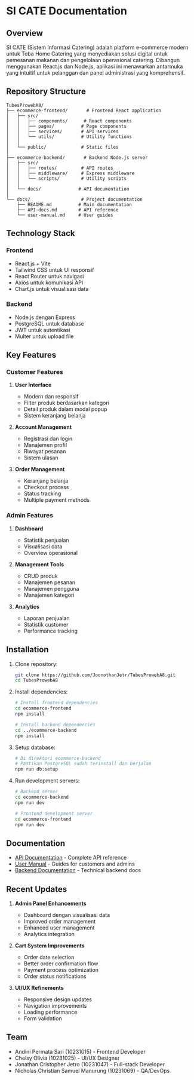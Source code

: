 # SI CATE Documentation

## Overview
SI CATE (Sistem Informasi Catering) adalah platform e-commerce modern untuk Toba Home Catering yang menyediakan solusi digital untuk pemesanan makanan dan pengelolaan operasional catering. Dibangun menggunakan React.js dan Node.js, aplikasi ini menawarkan antarmuka yang intuitif untuk pelanggan dan panel administrasi yang komprehensif.

## Repository Structure
```
TubesProwebA8/
├── ecommerce-frontend/       # Frontend React application
│   ├── src/
│   │   ├── components/      # React components
│   │   ├── pages/          # Page components
│   │   ├── services/       # API services
│   │   └── utils/          # Utility functions
│   │
│   └── public/             # Static files
│
├── ecommerce-backend/       # Backend Node.js server
│   ├── src/
│   │   ├── routes/         # API routes
│   │   ├── middleware/     # Express middleware
│   │   └── scripts/        # Utility scripts
│   │
│   └── docs/              # API documentation
│
└── docs/                   # Project documentation
    ├── README.md          # Main documentation
    ├── API-docs.md        # API reference
    └── user-manual.md     # User guides
```

## Technology Stack

### Frontend
- React.js + Vite
- Tailwind CSS untuk UI responsif
- React Router untuk navigasi
- Axios untuk komunikasi API
- Chart.js untuk visualisasi data

### Backend
- Node.js dengan Express
- PostgreSQL untuk database
- JWT untuk autentikasi
- Multer untuk upload file

## Key Features

### Customer Features
1. **User Interface**
   - Modern dan responsif
   - Filter produk berdasarkan kategori
   - Detail produk dalam modal popup
   - Sistem keranjang belanja

2. **Account Management**
   - Registrasi dan login
   - Manajemen profil
   - Riwayat pesanan
   - Sistem ulasan

3. **Order Management**
   - Keranjang belanja
   - Checkout process
   - Status tracking
   - Multiple payment methods

### Admin Features
1. **Dashboard**
   - Statistik penjualan
   - Visualisasi data
   - Overview operasional

2. **Management Tools**
   - CRUD produk
   - Manajemen pesanan
   - Manajemen pengguna
   - Manajemen kategori

3. **Analytics**
   - Laporan penjualan
   - Statistik customer
   - Performance tracking

## Installation

1. Clone repository:
   ```bash
   git clone https://github.com/JoonothanJetr/TubesProwebA8.git
   cd TubesProwebA8
   ```

2. Install dependencies:
   ```bash
   # Install frontend dependencies
   cd ecommerce-frontend
   npm install

   # Install backend dependencies
   cd ../ecommerce-backend
   npm install
   ```

3. Setup database:
   ```bash
   # Di direktori ecommerce-backend
   # Pastikan PostgreSQL sudah terinstall dan berjalan
   npm run db:setup
   ```

4. Run development servers:
   ```bash
   # Backend server
   cd ecommerce-backend
   npm run dev

   # Frontend development server
   cd ecommerce-frontend
   npm run dev
   ```

## Documentation

- [API Documentation](API-docs.md) - Complete API reference
- [User Manual](user-manual.md) - Guides for customers and admins
- [Backend Documentation](../ecommerce-backend/docs/API.md) - Technical backend docs

## Recent Updates

1. **Admin Panel Enhancements**
   - Dashboard dengan visualisasi data
   - Improved order management
   - Enhanced user management
   - Analytics integration

2. **Cart System Improvements**
   - Order date selection
   - Better order confirmation flow
   - Payment process optimization
   - Order status notifications

3. **UI/UX Refinements**
   - Responsive design updates
   - Navigation improvements
   - Loading performance
   - Form validation

## Team

- Andini Permata Sari (10231015) - Frontend Developer
- Chelsy Olivia (10231025) - UI/UX Designer
- Jonathan Cristopher Jetro (10231047) - Full-stack Developer
- Nicholas Christian Samuel Manurung (10231069) - QA/DevOps
